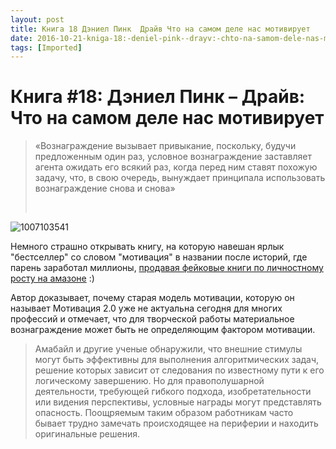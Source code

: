```yaml
---
layout: post
title: Книга 18 Дэниел Пинк  Драйв Что на самом деле нас мотивирует
date: 2016-10-21-kniga-18:-deniel-pink--drayv:-chto-na-samom-dele-nas-motiviruet.md 00:00:00 +0300
tags: [Imported]
---
```

# Книга #18: Дэниел Пинк – Драйв: Что на самом деле нас мотивирует

> <div class="bm-quote-content-text">«Вознаграждение вызывает привыкание, поскольку, будучи предложенным один раз, условное вознаграждение заставляет агента ожидать его всякий раз, когда перед ним ставят похожую задачу, что, в свою очередь, вынуждает принципала использовать вознаграждение снова и снова»</div>
> 
>  

![1007103541](https://vlaim.s3.amazonaws.com/uploads/2016/10/1007103541-233x300.jpg)

Немного страшно открывать книгу, на которую навешан ярлык "бестселлер" со словом "мотивация" в названии после историй, где парень заработал миллионы, [продавая фейковые книги по личностному росту на амазоне](http://www.zdnet.com/article/exclusive-inside-a-million-dollar-amazon-kindle-catfishing-scam/) :)

Автор доказывает, почему старая модель мотивации, которую он называет Мотивация 2.0 уже не актуальна сегодня для многих профессий и отмечает, что для творческой работы материальное вознаграждение может быть не определяющим фактором мотивации.

> <div class="bm-quote-content-text">Амабайл и другие ученые обнаружили, что внешние стимулы могут быть эффективны для выполнения алгоритмических задач, решение которых зависит от следования по известному пути к его логическому завершению. Но для правополушарной деятельности, требующей гибкого подхода, изобретательности или видения перспективы, условные награды могут представлять опасность. Поощряемым таким образом работникам часто бывает трудно замечать происходящее на периферии и находить оригинальные решения.</div>
> 
>